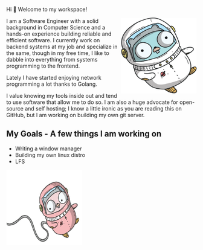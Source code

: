 Hi 👋 Welcome to my workspace!

<img align="right" src="./gopher-1.png" width="200 " height="200" />

I am a Software Engineer with a solid background in Computer Science and a hands-on experience building reliable and efficient software.
I currently work on backend systems at my job and specialize in the same, though in my free time, I like to dabble into everything from systems programming to the frontend.

Lately I have started enjoying network programming a lot thanks to Golang.

I value knowing my tools inside out and tend to use software that allow me to do so. I am also a huge advocate for open-source and self hosting; I know a little ironic as you are reading this on GitHub, but I am working on building my own git server.

## My Goals - A few things I am working on
- Writing a window manager
- Building my own linux distro
- LFS

<img align="left" src="./gopher-2.png" width="200 " height="200" />
